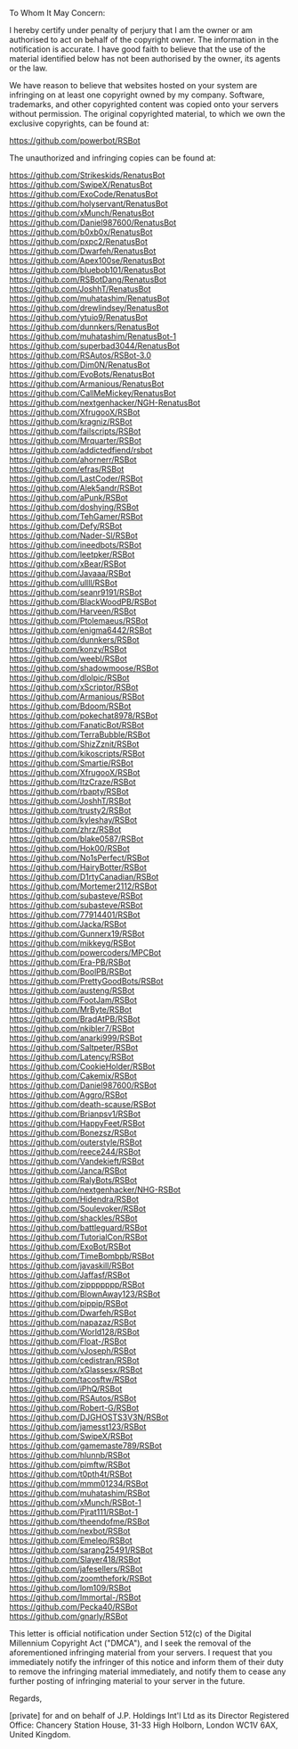 To Whom It May Concern:

I hereby certify under penalty of perjury that I am the owner or am
authorised to act on behalf of the copyright owner. The information in the
notification is accurate. I have good faith to believe that the use of the
material identified below has not been authorised by the owner, its agents
or the law.

We have reason to believe that websites hosted on your system
are infringing on at least one copyright owned by my company. Software,
trademarks, and other copyrighted content was copied onto your servers
without permission. The original copyrighted material, to which we own the
exclusive copyrights, can be found at:

https://github.com/powerbot/RSBot

The unauthorized and infringing copies can be found at:

https://github.com/Strikeskids/RenatusBot  
https://github.com/SwipeX/RenatusBot  
https://github.com/ExoCode/RenatusBot  
https://github.com/holyservant/RenatusBot  
https://github.com/xMunch/RenatusBot  
https://github.com/Daniel987600/RenatusBot  
https://github.com/b0xb0x/RenatusBot  
https://github.com/pxpc2/RenatusBot  
https://github.com/Dwarfeh/RenatusBot  
https://github.com/Apex100se/RenatusBot  
https://github.com/bluebob101/RenatusBot  
https://github.com/RSBotDang/RenatusBot  
https://github.com/JoshhT/RenatusBot  
https://github.com/muhatashim/RenatusBot  
https://github.com/drewlindsey/RenatusBot  
https://github.com/ytuio9/RenatusBot  
https://github.com/dunnkers/RenatusBot  
https://github.com/muhatashim/RenatusBot-1  
https://github.com/superbad3044/RenatusBot  
https://github.com/RSAutos/RSBot-3.0  
https://github.com/Dim0N/RenatusBot  
https://github.com/EvoBots/RenatusBot  
https://github.com/Armanious/RenatusBot  
https://github.com/CallMeMickey/RenatusBot  
https://github.com/nextgenhacker/NGH-RenatusBot  
https://github.com/XfrugooX/RSBot  
https://github.com/kragniz/RSBot  
https://github.com/failscripts/RSBot  
https://github.com/Mrquarter/RSBot  
https://github.com/addictedfiend/rsbot  
https://github.com/ahornerr/RSBot  
https://github.com/efras/RSBot  
https://github.com/LastCoder/RSBot  
https://github.com/Alek5andr/RSBot  
https://github.com/aPunk/RSBot  
https://github.com/doshying/RSBot  
https://github.com/TehGamer/RSBot  
https://github.com/Defy/RSBot  
https://github.com/Nader-Sl/RSBot  
https://github.com/ineedbots/RSBot  
https://github.com/leetpker/RSBot  
https://github.com/xBear/RSBot  
https://github.com/Javaaa/RSBot  
https://github.com/ullll/RSBot  
https://github.com/seanr9191/RSBot  
https://github.com/BlackWoodPB/RSBot  
https://github.com/Harveen/RSBot  
https://github.com/Ptolemaeus/RSBot  
https://github.com/enigma6442/RSBot  
https://github.com/dunnkers/RSBot  
https://github.com/konzy/RSBot  
https://github.com/weebl/RSBot  
https://github.com/shadowmoose/RSBot  
https://github.com/dlolpic/RSBot  
https://github.com/xScriptor/RSBot  
https://github.com/Armanious/RSBot  
https://github.com/Bdoom/RSBot  
https://github.com/pokechat8978/RSBot  
https://github.com/FanaticBot/RSBot  
https://github.com/TerraBubble/RSBot  
https://github.com/ShizZznit/RSBot  
https://github.com/kikoscripts/RSBot  
https://github.com/Smartie/RSBot  
https://github.com/XfrugooX/RSBot  
https://github.com/ItzCraze/RSBot  
https://github.com/rbapty/RSBot  
https://github.com/JoshhT/RSBot  
https://github.com/trusty2/RSBot  
https://github.com/kyleshay/RSBot  
https://github.com/zhrz/RSBot  
https://github.com/blake0587/RSBot  
https://github.com/Hok00/RSBot  
https://github.com/No1sPerfect/RSBot  
https://github.com/HairyBotter/RSBot  
https://github.com/D1rtyCanadian/RSBot  
https://github.com/Mortemer2112/RSBot  
https://github.com/subasteve/RSBot  
https://github.com/subasteve/RSBot  
https://github.com/77914401/RSBot  
https://github.com/Jacka/RSBot  
https://github.com/Gunnerx19/RSBot  
https://github.com/mikkeyg/RSBot  
https://github.com/powercoders/MPCBot  
https://github.com/Era-PB/RSBot  
https://github.com/BoolPB/RSBot  
https://github.com/PrettyGoodBots/RSBot  
https://github.com/austeng/RSBot  
https://github.com/FootJam/RSBot  
https://github.com/MrByte/RSBot  
https://github.com/BradAtPB/RSBot  
https://github.com/nkibler7/RSBot  
https://github.com/anarki999/RSBot  
https://github.com/Saltpeter/RSBot  
https://github.com/Latency/RSBot  
https://github.com/CookieHolder/RSBot  
https://github.com/Cakemix/RSBot  
https://github.com/Daniel987600/RSBot  
https://github.com/Aggro/RSBot  
https://github.com/death-scause/RSBot  
https://github.com/Brianpsv1/RSBot  
https://github.com/HappyFeet/RSBot  
https://github.com/Bonezsz/RSBot  
https://github.com/outerstyle/RSBot  
https://github.com/reece244/RSBot  
https://github.com/Vandekieft/RSBot  
https://github.com/Janca/RSBot  
https://github.com/RalyBots/RSBot  
https://github.com/nextgenhacker/NHG-RSBot  
https://github.com/Hidendra/RSBot  
https://github.com/Soulevoker/RSBot  
https://github.com/shackles/RSBot  
https://github.com/battleguard/RSBot  
https://github.com/TutorialCon/RSBot  
https://github.com/ExoBot/RSBot  
https://github.com/TimeBombpb/RSBot  
https://github.com/javaskill/RSBot  
https://github.com/Jaffasf/RSBot  
https://github.com/zippppppp/RSBot  
https://github.com/BlownAway123/RSBot  
https://github.com/pippip/RSBot  
https://github.com/Dwarfeh/RSBot  
https://github.com/napazaz/RSBot  
https://github.com/World128/RSBot  
https://github.com/Float-/RSBot  
https://github.com/vJoseph/RSBot  
https://github.com/cedistran/RSBot  
https://github.com/xGlassesx/RSBot  
https://github.com/tacosftw/RSBot  
https://github.com/iPhQ/RSBot  
https://github.com/RSAutos/RSBot  
https://github.com/Robert-G/RSBot  
https://github.com/DJGHOSTS3V3N/RSBot  
https://github.com/jamesst123/RSBot  
https://github.com/SwipeX/RSBot  
https://github.com/gamemaste789/RSBot  
https://github.com/hlunnb/RSBot  
https://github.com/pimftw/RSBot  
https://github.com/t0pth4t/RSBot  
https://github.com/mmm01234/RSBot  
https://github.com/muhatashim/RSBot  
https://github.com/xMunch/RSBot-1  
https://github.com/Pjrat111/RSBot-1  
https://github.com/theendofme/RSBot  
https://github.com/nexbot/RSBot  
https://github.com/Emeleo/RSBot  
https://github.com/sarang25491/RSBot  
https://github.com/Slayer418/RSBot  
https://github.com/jafesellers/RSBot  
https://github.com/zoomthefork/RSBot  
https://github.com/lom109/RSBot  
https://github.com/Immortal-/RSBot  
https://github.com/Pecka40/RSBot  
https://github.com/gnarly/RSBot

This letter is official notification under Section 512(c) of the Digital
Millennium Copyright Act ("DMCA"), and I seek the removal of the
aforementioned infringing material from your servers. I request that you
immediately notify the infringer of this notice and inform them of their
duty to remove the infringing material immediately, and notify them to
cease any further posting of infringing material to your server in the
future.

Regards,

[private] for and on behalf of J.P. Holdings Int'l Ltd as its Director
Registered Office: Chancery Station House, 31-33 High Holborn, London WC1V
6AX, United Kingdom.
